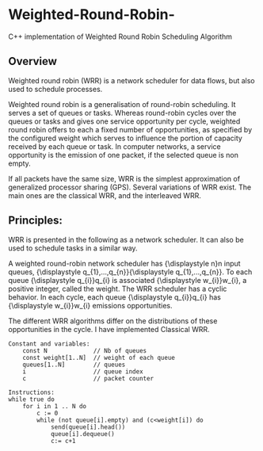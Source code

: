 # Weighted-Round-Robin-
C++ implementation of Weighted Round Robin Scheduling Algorithm
## Overview

Weighted round robin (WRR) is a network scheduler for data flows, but also used to schedule processes.

Weighted round robin is a generalisation of round-robin scheduling. It serves a set of queues or tasks. Whereas round-robin cycles over the queues or tasks and gives one service opportunity per cycle, weighted round robin offers to each a fixed number of opportunities, as specified by the configured weight which serves to influence the portion of capacity received by each queue or task. In computer networks, a service opportunity is the emission of one packet, if the selected queue is non empty.

If all packets have the same size, WRR is the simplest approximation of generalized processor sharing (GPS). Several variations of WRR exist. The main ones are the classical WRR, and the interleaved WRR.

## Principles:
WRR is presented in the following as a network scheduler. It can also be used to schedule tasks in a similar way.

A weighted round-robin network scheduler has {\displaystyle n}n input queues, {\displaystyle q_{1},...,q_{n}}{\displaystyle q_{1},...,q_{n}}. To each queue {\displaystyle q_{i}}q_{i} is associated {\displaystyle w_{i}}w_{i}, a positive integer, called the weight. The WRR scheduler has a cyclic behavior. In each cycle, each queue {\displaystyle q_{i}}q_{i} has {\displaystyle w_{i}}w_{i} emissions opportunities.

The different WRR algorithms differ on the distributions of these opportunities in the cycle.
I have implemented Classical WRR.
```
Constant and variables: 
    const N             // Nb of queues 
    const weight[1..N]  // weight of each queue
    queues[1..N]        // queues
    i                   // queue index
    c                   // packet counter
    
Instructions:
while true do 
    for i in 1 .. N do
        c := 0
        while (not queue[i].empty) and (c<weight[i]) do
            send(queue[i].head())
            queue[i].dequeue()
            c:= c+1

```
